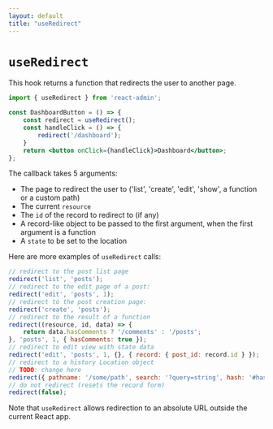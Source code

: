 ```yaml
---
layout: default
title: "useRedirect"
---
```


# `useRedirect`

This hook returns a function that redirects the user to another page.

```jsx
import { useRedirect } from 'react-admin';

const DashboardButton = () => {
    const redirect = useRedirect();
    const handleClick = () => {
        redirect('/dashboard');
    }
    return <button onClick={handleClick}>Dashboard</button>;
};
```

The callback takes 5 arguments:
 - The page to redirect the user to ('list', 'create', 'edit', 'show', a function or a custom path)
 - The current `resource`
 - The `id` of the record to redirect to (if any)
 - A record-like object to be passed to the first argument, when the first argument is a function
 - A `state` to be set to the location

Here are more examples of `useRedirect` calls: 

```jsx
// redirect to the post list page
redirect('list', 'posts');
// redirect to the edit page of a post:
redirect('edit', 'posts', 1);
// redirect to the post creation page:
redirect('create', 'posts');
// redirect to the result of a function
redirect((resource, id, data) => { 
    return data.hasComments ? '/comments' : '/posts';
}, 'posts', 1, { hasComments: true });
// redirect to edit view with state data
redirect('edit', 'posts', 1, {}, { record: { post_id: record.id } });
// redirect to a history Location object
// TODO: change here
redirect({ pathname: '/some/path', search: '?query=string', hash: '#hash', state: null, key: 'my_key' });
// do not redirect (resets the record form)
redirect(false);
```

Note that `useRedirect` allows redirection to an absolute URL outside the current React app.
